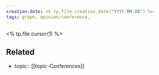 ```yaml
---
creation-date: <% tp.file.creation_date("YYYY-MM-DD") %>
tags: graph, opinion/conference,
---
```

<% tp.file.cursor(1) %>

## Related
- topic:: [[topic-Conferences]]